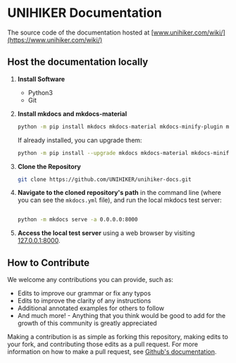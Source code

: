 # UNIHIKER Documentation 
The source code of the documentation hosted at [www.unihiker.com/wiki/](https://www.unihiker.com/wiki/)

## Host the documentation locally

1. **Install Software**
    - Python3
    - Git

2. **Install mkdocs and mkdocs-material**
    ```bash
    python -m pip install mkdocs mkdocs-material mkdocs-minify-plugin mkdocs-glightbox
    ```
    If already installed, you can upgrade them:
    ```bash
    python -m pip install --upgrade mkdocs mkdocs-material mkdocs-minify-plugin mkdocs-glightbox
    ```
3. **Clone the Repository**

    ```bash
    git clone https://github.com/UNIHIKER/unihiker-docs.git
    ```

4. **Navigate to the cloned repository's path** in the command line (where you can see the `mkdocs.yml` file), and run the local mkdocs test server:
    ```bash
      
   python -m mkdocs serve -a 0.0.0.0:8000
   
   ```
5. **Access the local test server** using a web browser by visiting [127.0.0.1:8000](http://127.0.0.1:8000/).

## How to Contribute
We welcome any contributions you can provide, such as:

- Edits to improve our grammar or fix any typos
- Edits to improve the clarity of any instructions
- Additional annotated examples for others to follow
- And much more! - Anything that you think would be good to add for the growth of this community is greatly appreciated

Making a contribution is as simple as forking this repository, making edits to your fork, and contributing those edits as a pull request. For more information on how to make a pull request, see [Github's documentation](https://help.github.com/articles/using-pull-requests/).
